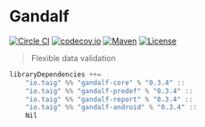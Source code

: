 # Gandalf

[![Circle CI](https://circleci.com/gh/Taig/gandalf.svg?style=shield)](https://circleci.com/gh/Taig/gandalf)
[![codecov.io](https://codecov.io/github/Taig/gandalf/coverage.svg?branch=master)](https://codecov.io/github/Taig/gandalf?branch=master)
[![Maven](https://img.shields.io/maven-central/v/io.taig/gandalf_2.11.svg)](http://search.maven.org/#artifactdetails%7Cio.taig%7Cgandalf_2.11%7C0.3.4%7Cjar)
[![License](https://img.shields.io/badge/license-MIT-blue.svg)](https://raw.githubusercontent.com/Taig/gandalf/master/LICENSE)

> Flexible data validation

````scala
libraryDependencies ++=
    "io.taig" %% "gandalf-core" % "0.3.4" ::
    "io.taig" %% "gandalf-predef" % "0.3.4" ::
    "io.taig" %% "gandalf-report" % "0.3.4" ::
    "io.taig" %% "gandalf-android" % "0.3.4" ::
    Nil
````